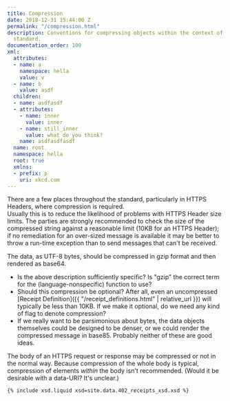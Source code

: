 ```yaml
---
title: Compression
date: 2018-12-31 15:44:00 Z
permalink: "/compression.html"
description: Conventions for compressing objects within the context of the 402-Receipts
  standard.
documentation_order: 100
xml:
  attributes:
  - name: a
    namespace: hella
    value: v
  - name: b
    value: asdf
  children:
  - name: asdfasdf
  - attributes:
    - name: inner
      value: inner
    - name: still_inner
      value: what do you think?
    name: asdfasdfasdf
  name: root
  namespace: hella
  root: true
  xmlns:
  - prefix: p
    uri: xkcd.com
---
```


There are a few places throughout the standard, particularly in HTTPS Headers, where compression is required.  
Usually this is to reduce the likelihood of problems with HTTPS Header size limits. The parties are strongly recommended to check the size of the compressed string against a reasonable limit (10KB for an HTTPS Header); if no remediation for an over-sized message is available it may be better to throw a run-time exception than to send messages that can't be received. 

The data, as UTF-8 bytes, should be compressed in gzip format and then rendered as base64.

- Is the above description sufficiently specific? Is "gzip" the correct term for the (language-nonspecific) function to use?
- Should this compression be optional? After all, even an uncompressed [Receipt Definition]({{ "/receipt_definitions.html" | relative_url }}) will typically be less than 10KB. If we make it optional, do we need any kind of flag to denote compression?
- If we really want to be parsimonious about bytes, the data objects themselves could be designed to be denser, or we could render the compressed message in base85. Probably neither of these are good ideas.

The body of an HTTPS request or response may be compressed or not in the normal way. Because compression of the whole body is typical, compression of elements _within_ the body isn't recommended. (Would it be desirable with a data-URI? It's unclear.)

```xml
{% include xsd.liquid xsd=site.data.402_receipts_xsd.xsd %}
```

